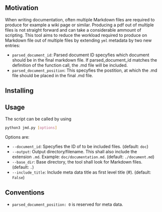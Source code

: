 ## Motivation

When writing documentation, often multiple Markdown files are required to produce for example a wiki page or similar. Producing a pdf out of multiple files is not straight forward and can take a considerable ammount of scripting. This tool aims to reduce the workload required to produce on Markdown file out of multiple files by extending `yml` metadata by two new entries:

- `parsed_document_id`: Parsed document ID specyfies which document should be in the final markdown file. If parsed_document_id matches the definition of the function call, the .md file will be included.
- `parsed_document_position`: This specyfies the postition, at which the .md file should be placed in the final .md file.

## Installing

## Usage

The script can be called by using

```bash
python3 jmd.py [options]
```

Options are:

- `--document_id`: Specyfies the ID of to be included files. (default: `doc`)
- `--output`: Output directory/filename. This shall also include the extension `.md`. Example: `doc/documentation.md`. (default: `./document.md`)
- `--base_dir`: Base directory, the tool shall look for Markdown files. (default: `.`)
- `--include_title`: Include meta data title as first level title (#). (default: `False`)

<!-- - `--header_offset`: Add an additional `#` to titles in order to manipulate final file structure. (default: `False`)
- `--meta_data_path`: Reference a file, where metadata in yml format shall be included from. (default: 'none')
- `--reduce_infile_references`: Reduce file references that are now merged. (default: `False`) **Still needs Work! What if references a file that is not included?**
- `--pandoc_references`: Output Markdown file with Pandoc ready in file references. (default: `False`)
- `--set_default_true`: Set all default false to default true to have a cleaner cmd command. (default: `False`)
- `--detect_html_tex_tags`: Detect LaTeX commands nested in html tags (default: `False`) -->

## Conventions

- `parsed_document_position: 0` is reserved for meta data.

<!--
## Detecting HTML Tags for LaTeX

Sometimes, Sepcial Markdown files are important!

<p tex-begin="landscape"/>

<p tex-command="\textbf{This is only visible in latex!}"/>

<p tex-end="landscape"/>

## Global LaTeX Commands

Global environments on an entire file can be added via the yaml header file. Include the keywords `parse-header` and / or `parse-footer` to do so. A use case would be to put the entire file into landscape mode. this would be achieved as follows:

```markdown
---
    parsed-header: "\\Begin{landscape}"
    parsed-footer: "\\End{landscape}"
---
```

## \Begin{} & \End{}

Setting latex environments in a markdown file, basically breaks all Markdown code inside the environment. To fix this, `\Begin{}` and `\End{}` is used instead of `\begin{}` and `\end{}`. Please add the following code to your template.tex file in order to make it work:

```latex
\let\Begin\begin
\let\End\end
```
-->
